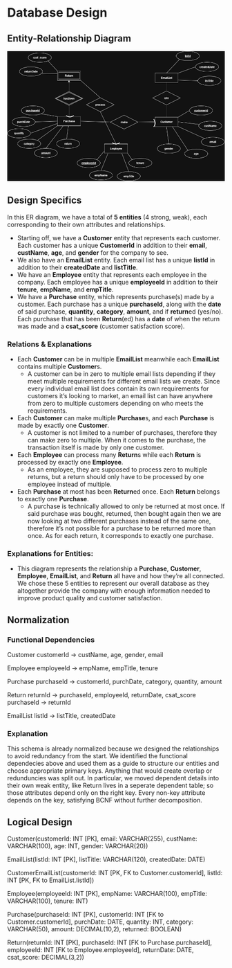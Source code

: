 # Database Design

## Entity-Relationship Diagram
![ER Diagram](images/project_er_diagram.jpg)


## Design Specifics
In this ER diagram, we have a total of **5 entities** (4 strong, weak), each corresponding to their
own attributes and relationships.
  - Starting off, we have a **Customer** entity that represents each customer. Each customer
has a unique **CustomerId** in addition to their **email**, **custName**, **age**, and **gender** for the company
to see.
  - We also have an **EmailList** entity. Each email list has a unique **listId** in addition to their
**createdDate** and **listTitle**.
  - We have an **Employee** entity that represents each employee in the company. Each
employee has a unique **employeeId** in addition to their **tenure**, **empName**, and **empTitle**.
  - We have a **Purchase** entity, which represents purchase(s) made by a customer. Each
purchase has a unique **purchaseId**, along with the **date** of said purchase, **quantity**, **category**,
**amount**, and if **return**ed (yes/no). Each purchase that has been **Return**(ed) has a **date** of when the
return was made and a **csat_score** (customer satisfaction score).

### Relations & Explanations
  - Each **Customer** can be in multiple **EmailList** meanwhile each **EmailList** contains multiple
**Customer**s.
    - A customer can be in zero to multiple email lists depending if they meet multiple
requirements for different email lists we create. Since every individual email list does contain its
own requirements for customers it’s looking to market, an email list can have
anywhere from zero to multiple customers depending on who meets the requirements.
  - Each **Customer** can make multiple **Purchase**s, and each **Purchase** is made by exactly
one **Customer**.
    - A customer is not limited to a number of purchases, therefore they can make
zero to multiple. When it comes to the purchase, the transaction itself is made by only one
customer.
  - Each **Employee** can process many **Return**s while each **Return** is processed by exactly
one **Employee**.
    - As an employee, they are supposed to process zero to multiple returns, but a
return should only have to be processed by one employee instead of multiple.
  - Each **Purchase** at most has been **Return**ed once. Each **Return** belongs to exactly one
**Purchase**.
    - A purchase is technically allowed to only be returned at most once. If said
purchase was bought, returned, then bought again then we are now looking at two different
purchases instead of the same one, therefore it’s not possible for a purchase to be returned
more than once. As for each return, it corresponds to exactly one purchase.

### Explanations for Entities:
  - This diagram represents the relationship a **Purchase**, **Customer**, **Employee**, **EmailList**,
and **Return** all have and how they’re all connected. We chose these 5 entities to represent our
overall database as they altogether provide the company with enough information needed to
improve product quality and customer satisfaction.


## Normalization

### Functional Dependencies

Customer
customerId → custName, age, gender, email

Employee
employeeId → empName, empTitle, tenure

Purchase
purchaseId → customerId, purchDate, category, quantity, amount

Return
returnId → purchaseId, employeeId, returnDate, csat_score
purchaseId → returnId

EmailList
listId → listTitle, createdDate

### Explanation

This schema is already normalized because we designed the relationships to avoid redundancy from the start. We identified the functional dependecies above and used them as a guide to structure our entities and choose appropriate primary keys. Anything that would create overlap or redunduncies was split out. In particular, we moved dependent details into their own weak entity, like Return lives in a seperate dependent table; so those attributes depend only on the right key. Every non-key attribute depends on the key, satisfying BCNF without further decomposition.

## Logical Design

Customer(customerId: INT [PK], email: VARCHAR(255), custName: VARCHAR(100), age: INT, gender: VARCHAR(20))

EmailList(listId: INT [PK], listTitle: VARCHAR(120), createdDate: DATE)

CustomerEmailList(customerId: INT [PK, FK to Customer.customerId], listId: INT [PK, FK to EmailList.listId])

Employee(employeeId: INT [PK], empName: VARCHAR(100), empTitle: VARCHAR(100), tenure: INT)

Purchase(purchaseId: INT [PK], customerId: INT [FK to Customer.customerId], purchDate: DATE, quantity: INT, category: VARCHAR(50), amount: DECIMAL(10,2), returned: BOOLEAN)

Return(returnId: INT [PK], purchaseId: INT [FK to Purchase.purchaseId], employeeId: INT [FK to Employee.employeeId], returnDate: DATE, csat_score: DECIMAL(3,2))
